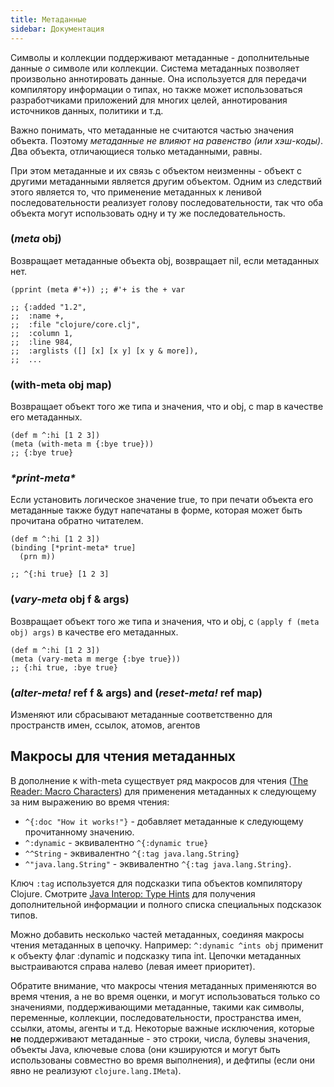 ```yaml
---
title: Метаданные
sidebar: Документация
---
```


Символы и коллекции поддерживают метаданные - дополнительные данные _о_ символе или коллекции. Система метаданных позволяет произвольно аннотировать данные. Она используется для передачи компилятору информации о типах, но также может использоваться разработчиками приложений для многих целей, аннотирования источников данных, политики и т.д.

Важно понимать, что метаданные не считаются частью значения объекта. Поэтому _метаданные не влияют на равенство (или хэш-коды)_. Два объекта, отличающиеся только метаданными, равны.

При этом метаданные и их связь с объектом неизменны - объект с другими метаданными является другим объектом. Одним из следствий этого является то, что применение метаданных к ленивой последовательности реализует голову последовательности, так что оба объекта могут использовать одну и ту же последовательность.

### (_meta_ obj)

Возвращает метаданные объекта obj, возвращает nil, если метаданных нет.

```
(pprint (meta #'+)) ;; #'+ is the + var

;; {:added "1.2",
;;  :name +,
;;  :file "clojure/core.clj",
;;  :column 1,
;;  :line 984,
;;  :arglists ([] [x] [x y] [x y & more]),
;;  ...
```

### (with-meta obj map)

Возвращает объект того же типа и значения, что и obj, с map в качестве его метаданных.

```
(def m ^:hi [1 2 3])
(meta (with-meta m {:bye true}))
;; {:bye true}
```

### _\*print-meta\*_

Если установить логическое значение true, то при печати объекта его метаданные также будут напечатаны в форме, которая может быть прочитана обратно читателем.

```
(def m ^:hi [1 2 3])
(binding [*print-meta* true]
  (prn m))

;; ^{:hi true} [1 2 3]
```

### (_vary-meta_ obj f & args)

Возвращает объект того же типа и значения, что и obj, с `(apply f (meta obj) args)` в качестве его метаданных.

```
(def m ^:hi [1 2 3])
(meta (vary-meta m merge {:bye true}))
;; {:hi true, :bye true}
```

### (_alter-meta!_ ref f & args) and (_reset-meta!_ ref map)

Изменяют или сбрасывают метаданные соответственно для пространств имен, ссылок, атомов, агентов

## Макросы для чтения метаданных

В дополнение к with-meta существует ряд макросов для чтения ([The Reader: Macro Characters](reader#macrochars)) для применения метаданных к следующему за ним выражению во время чтения:

* `^{:doc "How it works!"}` - добавляет метаданные к следующему прочитанному значению.
* `^:dynamic` - эквивалентно `^{:dynamic true}`
* `^^String` - эквивалентно `^{:tag java.lang.String}`
* `^"java.lang.String"` - эквивалентно `^{:tag java.lang.String}`.

Ключ `:tag` используется для подсказки типа объектов компилятору Clojure. Смотрите [Java Interop: Type Hints](java_interop#typehints) для получения дополнительной информации и полного списка специальных подсказок типов.

Можно добавить несколько частей метаданных, соединяя макросы чтения метаданных в цепочку. Например: `^:dynamic ^ints obj` применит к объекту флаг :dynamic и подсказку типа int. Цепочки метаданных выстраиваются справа налево (левая имеет приоритет).

Обратите внимание, что макросы чтения метаданных применяются во время чтения, а не во время оценки, и могут использоваться только со значениями, поддерживающими метаданные, такими как символы, переменные, коллекции, последовательности, пространства имен, ссылки, атомы, агенты и т.д. Некоторые важные исключения, которые **не** поддерживают метаданные - это строки, числа, булевы значения, объекты Java, ключевые слова (они кэшируются и могут быть использованы совместно во время выполнения), и дефтипы (если они явно не реализуют `clojure.lang.IMeta`).
